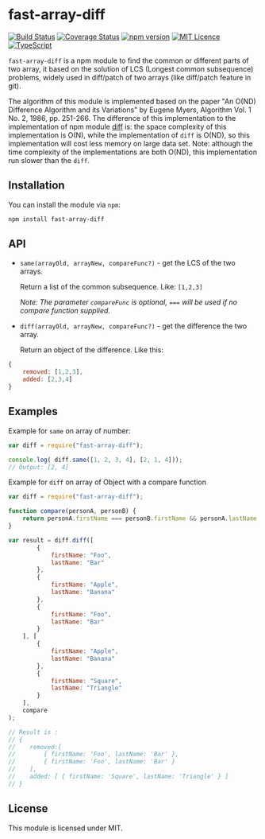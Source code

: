 fast-array-diff
======================
[![Build Status](https://travis-ci.org/YuJianrong/fast-array-diff.svg?branch=master)](https://travis-ci.org/YuJianrong/fast-array-diff)
[![Coverage Status](https://coveralls.io/repos/github/YuJianrong/fast-array-diff/badge.svg?branch=master)](https://coveralls.io/github/YuJianrong/fast-array-diff?branch=master)
[![npm version](https://badge.fury.io/js/fast-array-diff.svg)](https://badge.fury.io/js/fast-array-diff)
[![MIT Licence](https://badges.frapsoft.com/os/mit/mit.svg?v=103)](https://opensource.org/licenses/mit-license.php)
[![TypeScript](https://badges.frapsoft.com/typescript/code/typescript.svg?v=101)](https://www.typescriptlang.org/)

```fast-array-diff``` is a npm module to find the common or different parts of two array, it based on the solution of LCS (Longest common subsequence) problems, widely used in diff/patch of two arrays (like diff/patch feature in git).

The algorithm of this module is implemented based on the paper "An O(ND) Difference Algorithm and its Variations" by Eugene Myers, Algorithm Vol. 1 No. 2, 1986, pp. 251-266. The difference of this implementation to the implementation of npm module [diff](https://www.npmjs.com/package/diff) is: the space complexity of this implementation is O(N), while the implementation of ```diff``` is O(ND), so this implementation will cost less memory on large data set. Note: although the time complexity of the implementations are both O(ND), this implementation run slower than the ```diff```.

Installation
---------------------

You can install the module via ```npm```:

```bash
npm install fast-array-diff
```

API
----------------------
* `same(arrayOld, arrayNew, compareFunc?)` - get the LCS of the two arrays.

    Return a list of the common subsequence. Like: ```[1,2,3]```

    *Note: The parameter `compareFunc` is optional, `===` will be used if no compare function supplied.*

* `diff(arrayOld, arrayNew, compareFunc?)` - get the difference the two array.

    Return an object of the difference. Like this:

```js
{
    removed: [1,2,3],
    added: [2,3,4]
}
```

Examples
----------------------

Example for ```same``` on array of number:

```js
var diff = require("fast-array-diff");

console.log( diff.same([1, 2, 3, 4], [2, 1, 4]));
// Output: [2, 4]
```

Example for ```diff``` on array of Object with a compare function

```js
var diff = require("fast-array-diff");

function compare(personA, personB) {
    return personA.firstName === personB.firstName && personA.lastName === personB.lastName;
}

var result = diff.diff([
        {
            firstName: "Foo",
            lastName: "Bar"
        },
        {
            firstName: "Apple",
            lastName: "Banana"
        },
        {
            firstName: "Foo",
            lastName: "Bar"
        }
    ], [
        {
            firstName: "Apple",
            lastName: "Banana"
        },
        {
            firstName: "Square",
            lastName: "Triangle"
        }
    ],
    compare
);

// Result is :
// {
//    removed:[
//        { firstName: 'Foo', lastName: 'Bar' },
//        { firstName: 'Foo', lastName: 'Bar' } 
//    ],
//    added: [ { firstName: 'Square', lastName: 'Triangle' } ] 
// }
```

## License

This module is licensed under MIT.
